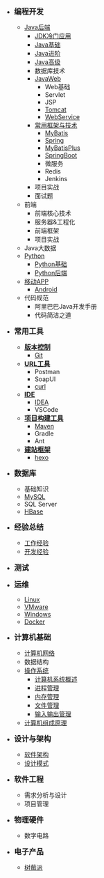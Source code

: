 - <font style="font-weight:bold;font-size:17px;">编程开发</font>
  - [Java后端](编程开发/Java后端/)
    * [JDK冷门应用](编程开发/Java后端/JDK冷门应用/)
    * [Java基础](编程开发/Java后端/Java基础/)
    * [Java进阶](编程开发/Java后端/001-Java进阶/)
    * [Java高级](编程开发/Java后端/002-Java高级/)
    * 数据库技术
    * [JavaWeb](编程开发/Java后端/JavaWeb/)
      * Web基础
      * Servlet
      * JSP
      * [Tomcat](编程开发/Java后端/JavaWeb/Tomcat/)
      * [WebService](编程开发/Java后端/JavaWeb/WebService/)
    * [常用框架与技术](编程开发/Java后端/常用框架与技术/)
      * [MyBatis](编程开发/Java后端/常用框架与技术/MyBatis/)
      * [Spring](编程开发/Java后端/常用框架与技术/Spring/)
      * [MyBatisPlus](编程开发/Java后端/常用框架与技术/MyBatisPlus/)
      * [SpringBoot](编程开发/Java后端/常用框架与技术/SpringBoot/)
      * 微服务
      * Redis
      * Jenkins
    * 项目实战
    * 面试题
  - 前端
    - 前端核心技术
    - 服务器&工程化
    - 前端框架
    - 项目实战
  - Java大数据
  - [Python](编程开发/Python/)
    * [Python基础](编程开发/Python/Python基础/)
    * [Python后端](编程开发/Python/Python后端/)
  - [移动APP](编程开发/移动APP/)
    * [Android](编程开发/移动APP/Android/)
  - 代码规范
    - 阿里巴巴Java开发手册
    - 代码简洁之道
- <font style="font-weight:bold;font-size:17px;">常用工具</font>
  - [<font style="font-weight:bold;font-size:15px;">版本控制</font>](常用工具/版本控制/)
    - [Git](常用工具/版本控制/Git)
  - [<font style="font-weight:bold;font-size:15px;">URL工具</font>](常用工具/URL工具/)
    - Postman
    - SoapUI
    - [curl](常用工具/URL工具/curl/)
  - [<font style="font-weight:bold;font-size:15px;">IDE</font>](常用工具/IDE/)
    - [IDEA](常用工具/IDE/IDEA)
    - VSCode
  - [<font style="font-weight:bold;font-size:15px;">项目构建工具</font>](常用工具/项目构建工具/)
    - [Maven](常用工具/项目构建工具/Maven/)
    - Gradle
    - Ant
  - [<font style="font-weight:bold;font-size:15px;">建站框架</font>](常用工具/建站框架/)
    - [hexo](常用工具/建站框架/hexo/)
- <font style="font-weight:bold;font-size:17px;">数据库</font>
  - 基础知识
  - [MySQL](数据库/MySQL/)
  - SQL Server
  - [HBase](数据库/HBase/)
- <font style="font-weight:bold;font-size:17px;">经验总结</font>
  - [工作经验](经验总结/工作经验/)
  - [开发经验](经验总结/开发经验/)
- <font style="font-weight:bold;font-size:17px;">测试</font>
- <font style="font-weight:bold;font-size:17px;">运维</font>
  - [Linux](运维/Linux/)
  - [VMware](运维/VMware/)
  - [Windows](运维/Windows/)
  - [Docker](运维/Docker/)
- <font style="font-weight:bold;font-size:17px;">计算机基础</font>
  - [计算机网络](计算机基础/计算机网络/)
  - 数据结构
  - [操作系统](计算机基础/操作系统/)
    - [计算机系统概述](计算机基础/操作系统/计算机系统概述/)
    - [进程管理](计算机基础/操作系统/进程管理/)
    - [内存管理](计算机基础/操作系统/内存管理/)
    - [文件管理](计算机基础/操作系统/文件管理/)
    - [输入输出管理](计算机基础/操作系统/输入输出管理/)
  - [计算机组成原理](计算机基础/计算机组成原理/)
- <font style="font-weight:bold;font-size:17px;">设计与架构</font>
  - [软件架构](设计与架构/软件架构/)
  - [设计模式](设计与架构/设计模式/)

- <font style="font-weight:bold;font-size:17px;">软件工程</font>
  - 需求分析与设计
  - 项目管理
- <font style="font-weight:bold;font-size:17px;">物理硬件</font>
  - 数字电路
- <font style="font-weight:bold;font-size:17px;">电子产品</font>
  - [树莓派](电子产品/树莓派/)


